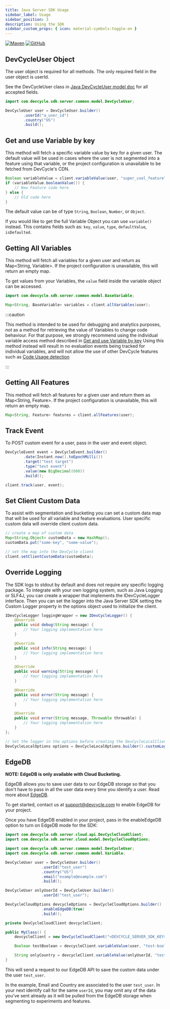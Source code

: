 ```yaml
---
title: Java Server SDK Usage
sidebar_label: Usage
sidebar_position: 3
description: Using the SDK
sidebar_custom_props: { icon: material-symbols:toggle-on }
---
```


[![Maven](https://badgen.net/maven/v/maven-central/com.devcycle/java-server-sdk)](https://search.maven.org/artifact/com.devcycle/java-server-sdk)
[![GitHub](https://img.shields.io/github/stars/devcyclehq/java-server-sdk.svg?style=social&label=Star&maxAge=2592000)](https://github.com/DevCycleHQ/java-server-sdk)

[//]: # (wizard-evaluate-start)

## DevCycleUser Object

The user object is required for all methods. The only required field in the user object is userId.

See the DevCycleUser class in [Java DevCycleUser model doc](https://github.com/DevCycleHQ/java-server-sdk/blob/main/docs/DevCycleUser.md) for all accepted fields.

```java
import com.devcycle.sdk.server.common.model.DevCycleUser;

DevCycleUser user = DevCycleUser.builder()
        .userId("a_user_id")
        .country("US")
        .build();
```

## Get and use Variable by key

This method will fetch a specific variable value by key for a given user. The default value will be used in cases where
the user is not segmented into a feature using that variable, or the project configuration is unavailable
to be fetched from DevCycle's CDN.

```java
Boolean variableValue = client.variableValue(user, "super_cool_feature", true);
if (variableValue.booleanValue()) {
    // New Feature code here
} else {
    // Old code here
}
```
[//]: # (wizard-evaluate-end)

The default value can be of type `String`, `Boolean`, `Number`, or `Object`.

If you would like to get the full Variable Object you can use `variable()` instead. This contains fields such as:
`key`, `value`, `type`, `defaultValue`, `isDefaulted`.

## Getting All Variables
This method will fetch all variables for a given user and return as Map&lt;String, Variable&gt;. 
If the project configuration is unavailable, this will return an empty map.

To get values from your Variables, the `value` field inside the variable object can be accessed.

```java
import com.devcycle.sdk.server.common.model.BaseVariable;

Map<String, BaseVariable> variables = client.allVariables(user);
```
:::caution

This method is intended to be used for debugging and analytics purposes, *not* as a method for retrieving the value of Variables to change code behaviour.
For that purpose, we strongly recommend using the individual variable access method described in [Get and use Variable by key](#get-and-use-variable-by-key)
Using this method instead will result in no evaluation events being tracked for individual variables, and will not allow the use
of other DevCycle features such as [Code Usage detection](/integrations/github/feature-usage-action)

:::
## Getting All Features

This method will fetch all features for a given user and return them as Map&lt;String, Feature&gt;.
If the project configuration is unavailable, this will return an empty map.

```java
Map<String, Feature> features = client.allFeatures(user);
```

## Track Event

To POST custom event for a user, pass in the user and event object.

```java
DevCycleEvent event = DevCycleEvent.builder()
        .date(Instant.now().toEpochMilli())
        .target("test target")
        .type("test event")
        .value(new BigDecimal(600))
        .build();

client.track(user, event);
```

## Set Client Custom Data

To assist with segmentation and bucketing you can set a custom data map that will be used for all variable and feature evaluations. User specific custom data will override client custom data.

```java
// create a map of custom data
Map<String,Object> customData = new HashMap();
customData.put("some-key", "some-value");

// set the map into the DevCycle client
client.setClientCustomData(customData);
```

## Override Logging

The SDK logs to stdout by default and does not require any specific logging package. To integrate with your own logging system, such as Java Logging or SLF4J, you can create a wrapper that implements the IDevCycleLogger interface. Then you can set the logger into the Java Server SDK setting the Custom Logger property in the options object used to initialize the client.

```java
IDevCycleLogger loggingWrapper = new IDevCycleLogger() {
    @Override
    public void debug(String message) {
        // Your logging implementation here
    }

    @Override
    public void info(String message) {
        // Your logging implementation here
    }

    @Override
    public void warning(String message) {
        // Your logging implementation here
    }

    @Override
    public void error(String message) {
        // Your logging implementation here
    }

    @Override
    public void error(String message, Throwable throwable) {
        // Your logging implementation here
    }
};

// Set the logger in the options before creating the DevCycleLocalClient
DevCycleLocalOptions options = DevCycleLocalOptions.builder().customLogger(loggingWrapper).build();
```

## EdgeDB

**NOTE: EdgeDB is only available with Cloud Bucketing.**

EdgeDB allows you to save user data to our EdgeDB storage so that you don't have to pass in all the user data every time you identify a user.
Read more about [EdgeDB](/topics/advanced-targeting/edgedb).

To get started, contact us at support@devcycle.com to enable EdgeDB for your project.

Once you have EdgeDB enabled in your project, pass in the enableEdgeDB option to turn on EdgeDB mode for the SDK:

```java
import com.devcycle.sdk.server.cloud.api.DevCycleCloudClient;
import com.devcycle.sdk.server.cloud.model.DevCycleCloudOptions;

import com.devcycle.sdk.server.common.model.DevCycleUser;
import com.devcycle.sdk.server.common.model.Variable;

DevCycleUser user = DevCycleUser.builder()
                .userId("test_user")
                .country("US")
                .email("example@example.com")
                .build();

DevCycleUser onlyUserId = DevCycleUser.builder()
                .userId("test_user");

DevCycleCloudOptions devcycleOptions = DevCycleCloudOptions.builder()
                .enableEdgeDB(true)
                .build();

private DevCycleCloudClient devcycleClient;

public MyClass() {
    devcycleClient = new DevCycleCloudClient("<DEVCYCLE_SERVER_SDK_KEY>", devcycleOptions);

    Boolean testBoolean = devcycleClient.variableValue(user, "test-boolean-variable", false);

    String onlyCountry = devcycleClient.variableValue(onlyUserId, "test-string-country-variable", "Not Available");
}
```

This will send a request to our EdgeDB API to save the custom data under the user `test_user`.

In the example, Email and Country are associated to the user `test_user`.
In your next identify call for the same `userId`, you may omit any of the data you've sent already as it will be pulled
from the EdgeDB storage when segmenting to experiments and features.
